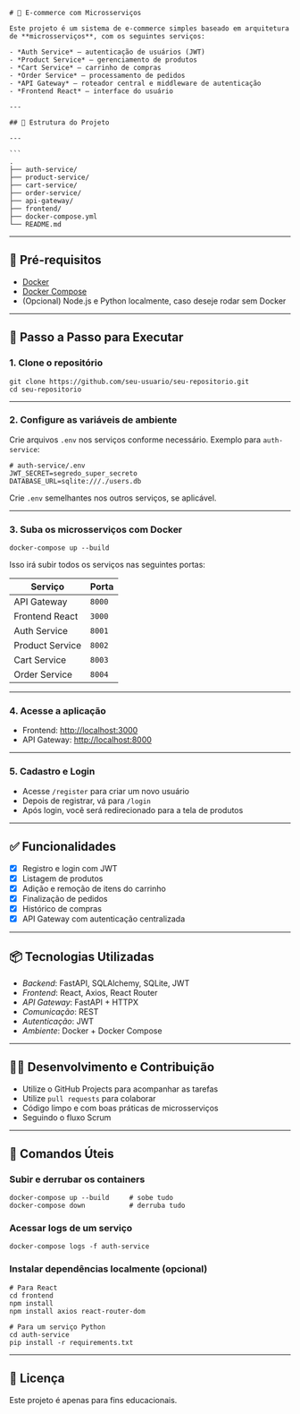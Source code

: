 
````
# 🛒 E-commerce com Microsserviços

Este projeto é um sistema de e-commerce simples baseado em arquitetura de **microsserviços**, com os seguintes serviços:

- *Auth Service* – autenticação de usuários (JWT)
- *Product Service* – gerenciamento de produtos
- *Cart Service* – carrinho de compras
- *Order Service* – processamento de pedidos
- *API Gateway* – roteador central e middleware de autenticação
- *Frontend React* – interface do usuário

---

## 📁 Estrutura do Projeto

---

```
.
├── auth-service/
├── product-service/
├── cart-service/
├── order-service/
├── api-gateway/
├── frontend/
├── docker-compose.yml
└── README.md
````

---

## 🚀 Pré-requisitos

* [Docker](https://www.docker.com/)
* [Docker Compose](https://docs.docker.com/compose/)
* (Opcional) Node.js e Python localmente, caso deseje rodar sem Docker

---

## 🧪 Passo a Passo para Executar

### 1. Clone o repositório

```
git clone https://github.com/seu-usuario/seu-repositorio.git
cd seu-repositorio
```

---

### 2. Configure as variáveis de ambiente

Crie arquivos `.env` nos serviços conforme necessário. Exemplo para `auth-service`:

```
# auth-service/.env
JWT_SECRET=segredo_super_secreto
DATABASE_URL=sqlite:///./users.db
```

Crie `.env` semelhantes nos outros serviços, se aplicável.

---

### 3. Suba os microsserviços com Docker

```
docker-compose up --build
```

Isso irá subir todos os serviços nas seguintes portas:

| Serviço         | Porta  |
| --------------- | ------ |
| API Gateway     | `8000` |
| Frontend React  | `3000` |
| Auth Service    | `8001` |
| Product Service | `8002` |
| Cart Service    | `8003` |
| Order Service   | `8004` |

---

### 4. Acesse a aplicação

* Frontend: [http://localhost:3000](http://localhost:3000)
* API Gateway: [http://localhost:8000](http://localhost:8000)

---

### 5. Cadastro e Login

* Acesse `/register` para criar um novo usuário
* Depois de registrar, vá para `/login`
* Após login, você será redirecionado para a tela de produtos

---

## ✅ Funcionalidades

* [x] Registro e login com JWT
* [x] Listagem de produtos
* [x] Adição e remoção de itens do carrinho
* [x] Finalização de pedidos
* [x] Histórico de compras
* [x] API Gateway com autenticação centralizada

---

## 📦 Tecnologias Utilizadas

* *Backend*: FastAPI, SQLAlchemy, SQLite, JWT
* *Frontend*: React, Axios, React Router
* *API Gateway*: FastAPI + HTTPX
* *Comunicação*: REST
* *Autenticação*: JWT
* *Ambiente*: Docker + Docker Compose

---

## 👨‍💻 Desenvolvimento e Contribuição

* Utilize o GitHub Projects para acompanhar as tarefas
* Utilize `pull requests` para colaborar
* Código limpo e com boas práticas de microsserviços
* Seguindo o fluxo Scrum

---

## 🧹 Comandos Úteis

### Subir e derrubar os containers

```
docker-compose up --build     # sobe tudo
docker-compose down           # derruba tudo
```

### Acessar logs de um serviço

```
docker-compose logs -f auth-service
```

### Instalar dependências localmente (opcional)

```
# Para React
cd frontend
npm install
npm install axios react-router-dom

# Para um serviço Python
cd auth-service
pip install -r requirements.txt
```

---

## 📌 Licença

Este projeto é apenas para fins educacionais.

